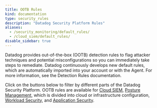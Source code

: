 ```yaml
---
title: OOTB Rules
kind: documentation
type: security_rules
description: "Datadog Security Platform Rules"
aliases:
  - /security_monitoring/default_rules/
  - /cloud_siem/default_rules/
disable_sidebar: true
---
```


Datadog provides out-of-the-box (OOTB) detection rules to flag attacker techniques and potential misconfigurations so you can immediately take steps to remediate. Datadog continuously develops new default rules, which are automatically imported into your account or with the Agent. For more information, see the Detection Rules documentation.

Click on the buttons below to filter by different parts of the Datadog Security Platform. OOTB rules are available for [Cloud SIEM][1], [Posture Management][2], which is divided into cloud or infrastructure configuration, [Workload Security][3], and [Application Security][4].

[1]: /security_platform/cloud_siem/
[2]: /security_platform/cspm/
[3]: /security_platform/cloud_workload_security/
[4]: /security_platform/application_security/
